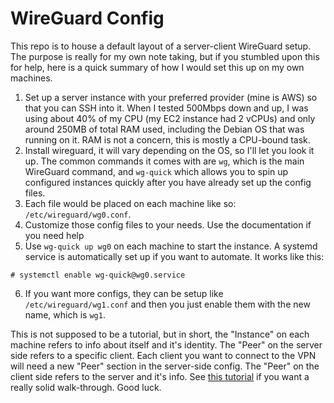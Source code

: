# WireGuard Config

This repo is to house a default layout of a server-client WireGuard setup. The purpose is really for my own note taking, but if you stumbled upon this for help, here is a quick summary of how I would set this up on my own machines.

1. Set up a server instance with your preferred provider (mine is AWS) so that you can SSH into it. When I tested 500Mbps down and up, I was using about 40% of my CPU (my EC2 instance had 2 vCPUs) and only around 250MB of total RAM used, including the Debian OS that was running on it. RAM is not a concern, this is mostly a CPU-bound task.
2. Install wireguard, it will vary depending on the OS, so I'll let you look it up. The common commands it comes with are `wg`, which is the main WireGuard command, and `wg-quick` which allows you to spin up configured instances quickly after you have already set up the config files.
3. Each file would be placed on each machine like so: `/etc/wireguard/wg0.conf`.
4. Customize those config files to your needs. Use the documentation if you need help
5. Use `wg-quick up wg0` on each machine to start the instance. A systemd service is automatically set up if you want to automate. It works like this:
```
# systemctl enable wg-quick@wg0.service
```
6. If you want more configs, they can be setup like `/etc/wireguard/wg1.conf` and then you just enable them with the new name, which is `wg1`.

This is not supposed to be a tutorial, but in short, the "Instance" on each machine refers to info about itself and it's identity. The "Peer" on the server side refers to a specific client. Each client you want to connect to the VPN will need a new "Peer" section in the server-side config. The "Peer" on the client side refers to the server and it's info. See [this tutorial](https://www.digitalocean.com/community/tutorials/how-to-set-up-wireguard-on-ubuntu-22-04#step-4-%E2%80%94-adjusting-the-wireguard-server-39-s-network-configuration) if you want a really solid walk-through. Good luck.
